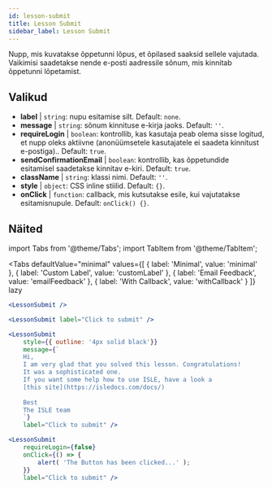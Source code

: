 ```yaml
---
id: lesson-submit 
title: Lesson Submit
sidebar_label: Lesson Submit
---
```


Nupp, mis kuvatakse õppetunni lõpus, et õpilased saaksid sellele vajutada. Vaikimisi saadetakse nende e-posti aadressile sõnum, mis kinnitab õppetunni lõpetamist.

## Valikud

* __label__ | `string`: nupu esitamise silt. Default: `none`.
* __message__ | `string`: sõnum kinnituse e-kirja jaoks. Default: `''`.
* __requireLogin__ | `boolean`: kontrollib, kas kasutaja peab olema sisse logitud, et nupp oleks aktiivne (anonüümsetele kasutajatele ei saadeta kinnitust e-postiga).. Default: `true`.
* __sendConfirmationEmail__ | `boolean`: kontrollib, kas õppetundide esitamisel saadetakse kinnitav e-kiri. Default: `true`.
* __className__ | `string`: klassi nimi. Default: `''`.
* __style__ | `object`: CSS inline stiilid. Default: `{}`.
* __onClick__ | `function`: callback, mis kutsutakse esile, kui vajutatakse esitamisnupule. Default: `onClick() {}`.


## Näited

import Tabs from '@theme/Tabs';
import TabItem from '@theme/TabItem';

<Tabs
    defaultValue="minimal"
    values={[
        { label: 'Minimal', value: 'minimal' },
        { label: 'Custom Label', value: 'customLabel' },
        { label: 'Email Feedback', value: 'emailFeedback' },
        { label: 'With Callback', value: 'withCallback' }
    ]}
    lazy
>
<TabItem value="minimal">

```jsx live
<LessonSubmit />
```

</TabItem>

<TabItem value="customLabel">

```jsx live
<LessonSubmit label="Click to submit" />
```

</TabItem>

<TabItem value="withEmail">

```jsx live
<LessonSubmit 
    style={{ outline: '4px solid black'}}
    message={`
    Hi,
    I am very glad that you solved this lesson. Congratulations! 
    It was a sophisticated one.
    If you want some help how to use ISLE, have a look a 
    [this site](https://isledocs.com/docs/)
    
    Best
    The ISLE team
    `}
    label="Click to submit" />
```
</TabItem>

<TabItem value="withCallback">

```jsx live
<LessonSubmit 
    requireLogin={false}
    onClick={() => {
        alert( 'The Button has been clicked...' );
    }}
    label="Click to submit" />
```
</TabItem>

</Tabs>
